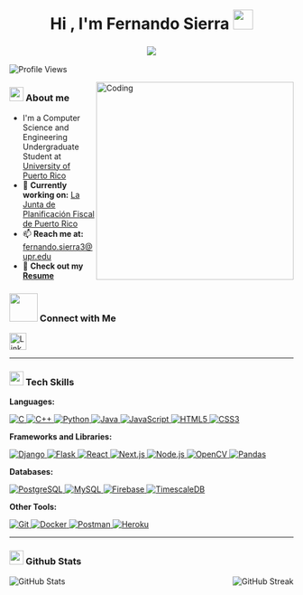 <h1 align="center"><b>Hi , I'm Fernando Sierra </b><img src="https://media.giphy.com/media/hvRJCLFzcasrR4ia7z/giphy.gif" width="35"></h1>
<h3 align="center">
  <a href="https://github.com/DenverCoder1/readme-typing-svg">
    <img src="https://readme-typing-svg.herokuapp.com?lines=Software+Engineering+Student;Full-Stack+Developer;&center=true&width=500&height=50">
  </a>
</h3>

<p align="left">
  <img src="https://komarev.com/ghpvc/?username=fernando2908&label=Profile%20views&color=lightgrey&style=plastic" alt="Profile Views" />
</p>

<img align="right" alt="Coding" width="350" src="https://cdn.dribbble.com/users/730703/screenshots/6581243/avento.gif">

### <img src = "https://github.com/7oSkaaa/7oSkaaa/blob/main/Images/about_me.gif?raw=true" width = 25px> About me
- I'm a Computer Science and Engineering Undergraduate Student at <a href="https://www.uprm.edu/portada/">University of Puerto Rico</a>
- 🔭 **Currently working on:** [La Junta de Planificación Fiscal de Puerto Rico](https://github.com/ouslan/jp-webapp)  
- 📫 **Reach me at:** [fernando.sierra3@upr.edu](mailto:fernando.sierra3@upr.edu)  
- 📄 **Check out my [Resume](https://drive.google.com/file/d/1jvrTMmZjsJnQopowH6xEpcdDApAllq8P/view?usp=sharing)**


### <img src='https://raw.githubusercontent.com/ShahriarShafin/ShahriarShafin/main/Assets/handshake.gif' width="50"><b> Connect with Me </b>
<p align="left">
  <a href="https://www.linkedin.com/in/fernandojsierra/" target="_blank">
    <img align="center" src="https://img.shields.io/badge/LinkedIn-0077B5?style=for-the-badge&logo=linkedin&logoColor=white" alt="LinkedIn" height="30"/>
  </a>
</p>

---

### <img src="https://media2.giphy.com/media/QssGEmpkyEOhBCb7e1/giphy.gif?cid=ecf05e47a0n3gi1bfqntqmob8g9aid1oyj2wr3ds3mg700bl&rid=giphy.gif" width ="25"><b> Tech Skills</b>
**Languages:**
<p align="left">
  <a href="https://www.cprogramming.com/" target="_blank">
    <img src="https://img.shields.io/badge/C-A8B9CC?style=for-the-badge&logo=c&logoColor=white" alt="C" />
  </a> 
  <a href="https://www.w3schools.com/cpp/" target="_blank">
    <img src="https://img.shields.io/badge/C++-00599C?style=for-the-badge&logo=cplusplus&logoColor=white" alt="C++" />
  </a> 
  <a href="https://www.python.org/" target="_blank">
    <img src="https://img.shields.io/badge/Python-3776AB?style=for-the-badge&logo=python&logoColor=white" alt="Python" />
  </a> 
  <a href="https://www.java.com" target="_blank">
    <img src="https://img.shields.io/badge/Java-007396?style=for-the-badge&logo=java&logoColor=white" alt="Java" />
  </a>
  <a href="https://developer.mozilla.org/en-US/docs/Web/JavaScript" target="_blank">
    <img src="https://img.shields.io/badge/JavaScript-F7DF1E?style=for-the-badge&logo=javascript&logoColor=black" alt="JavaScript" />
  </a> 
  <a href="https://www.w3.org/html/" target="_blank">
    <img src="https://img.shields.io/badge/HTML5-E34F26?style=for-the-badge&logo=html5&logoColor=white" alt="HTML5" />
  </a> 
  <a href="https://www.w3schools.com/css/" target="_blank">
    <img src="https://img.shields.io/badge/CSS3-1572B6?style=for-the-badge&logo=css3&logoColor=white" alt="CSS3" />
  </a> 
</p>

**Frameworks and Libraries:**
<p align="left">
  <a href="https://www.djangoproject.com/" target="_blank">
    <img src="https://img.shields.io/badge/Django-092E20?style=for-the-badge&logo=django&logoColor=white" alt="Django" />
  </a>
  <a href="https://flask.palletsprojects.com/" target="_blank">
    <img src="https://img.shields.io/badge/Flask-000000?style=for-the-badge&logo=flask&logoColor=white" alt="Flask" />
  </a> 
  <a href="https://reactjs.org/" target="_blank">
    <img src="https://img.shields.io/badge/React-61DAFB?style=for-the-badge&logo=react&logoColor=black" alt="React" />
  </a>
  <a href="https://nextjs.org/" target="_blank">
    <img src="https://img.shields.io/badge/Next.js-000000?style=for-the-badge&logo=next.js&logoColor=white" alt="Next.js" />
  </a> 
  <a href="https://nodejs.org" target="_blank">
    <img src="https://img.shields.io/badge/Node.js-339933?style=for-the-badge&logo=nodedotjs&logoColor=white" alt="Node.js" />
  </a> 
  <a href="https://opencv.org/" target="_blank">
    <img src="https://img.shields.io/badge/OpenCV-5C3EE8?style=for-the-badge&logo=opencv&logoColor=white" alt="OpenCV" />
  </a> 
  <a href="https://pandas.pydata.org/" target="_blank">
    <img src="https://img.shields.io/badge/Pandas-150458?style=for-the-badge&logo=pandas&logoColor=white" alt="Pandas" />
  </a>
</p>

**Databases:**
<p align="left">
  <a href="https://www.postgresql.org" target="_blank">
    <img src="https://img.shields.io/badge/PostgreSQL-336791?style=for-the-badge&logo=postgresql&logoColor=white" alt="PostgreSQL" />
  </a> 
  <a href="https://www.mysql.com/" target="_blank">
    <img src="https://img.shields.io/badge/MySQL-4479A1?style=for-the-badge&logo=mysql&logoColor=white" alt="MySQL" />
  </a> 
  <a href="https://firebase.google.com/" target="_blank">
    <img src="https://img.shields.io/badge/Firebase-FFCA28?style=for-the-badge&logo=firebase&logoColor=white" alt="Firebase" />
  </a>
  <a href="https://www.timescale.com/" target="_blank">
    <img src="https://img.shields.io/badge/TimescaleDB-239120?style=for-the-badge&logo=timescale&logoColor=white" alt="TimescaleDB" />
  </a>
</p>

**Other Tools:**
<p align="left">
  <a href="https://git-scm.com/" target="_blank">
    <img src="https://img.shields.io/badge/Git-F05032?style=for-the-badge&logo=git&logoColor=white" alt="Git" />
  </a> 
  <a href="https://www.docker.com/" target="_blank">
    <img src="https://img.shields.io/badge/Docker-2496ED?style=for-the-badge&logo=docker&logoColor=white" alt="Docker" />
  </a> 
  <a href="https://postman.com" target="_blank">
    <img src="https://img.shields.io/badge/Postman-FF6C37?style=for-the-badge&logo=postman&logoColor=white" alt="Postman" />
  </a> 
  <a href="https://heroku.com" target="_blank">
    <img src="https://img.shields.io/badge/Heroku-430098?style=for-the-badge&logo=heroku&logoColor=white" alt="Heroku" />
  </a> 
</p>

---

<h3 align="left"><img src="https://media.giphy.com/media/iY8CRBdQXODJSCERIr/giphy.gif" width="25"><b> Github Stats </b></h3>
<div align="center" style="display: flex; justify-content: space-between; align-items: center;">

  <img src="https://github-readme-stats.vercel.app/api?username=fernando2908&show_icons=true&theme=transparent&title_color=FFFFFF&text_color=FFFFFF&icon_color=00B4D8&bg_color=00000000" alt="GitHub Stats" />

  <img src="https://github-readme-streak-stats.herokuapp.com/?user=fernando2908&theme=transparent&ring=00B4D8&fire=00B4D8&currStreakLabel=FFFFFF&background=00000000" alt="GitHub Streak" />
</div>
